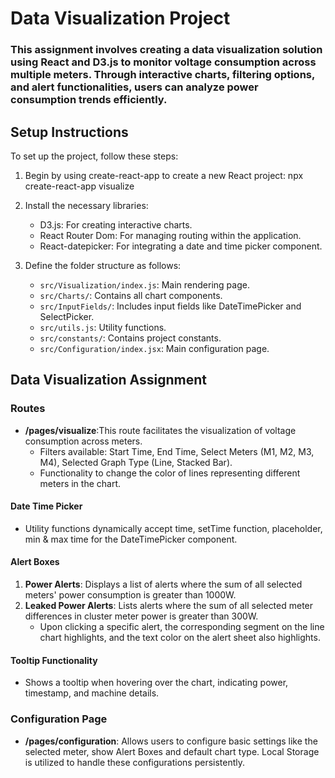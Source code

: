 # Data Visualization Project

### This assignment involves creating a data visualization solution using React and D3.js to monitor voltage consumption across multiple meters. Through interactive charts, filtering options, and alert functionalities, users can analyze power consumption trends efficiently.

## Setup Instructions

To set up the project, follow these steps:

1. Begin by using create-react-app to create a new React project:
   npx create-react-app visualize
2. Install the necessary libraries:

   - D3.js: For creating interactive charts.
   - React Router Dom: For managing routing within the application.
   - React-datepicker: For integrating a date and time picker component.

3. Define the folder structure as follows:
   - `src/Visualization/index.js`: Main rendering page.
   - `src/Charts/`: Contains all chart components.
   - `src/InputFields/`: Includes input fields like DateTimePicker and SelectPicker.
   - `src/utils.js`: Utility functions.
   - `src/constants/`: Contains project constants.
   - `src/Configuration/index.jsx`: Main configuration page.

## Data Visualization Assignment

### Routes

- **/pages/visualize**:This route facilitates the visualization of voltage consumption across meters.
  - Filters available: Start Time, End Time, Select Meters (M1, M2, M3, M4), Selected Graph Type (Line, Stacked Bar).
  - Functionality to change the color of lines representing different meters in the chart.

#### Date Time Picker

- Utility functions dynamically accept time, setTime function, placeholder, min & max time for the DateTimePicker component.

#### Alert Boxes

1. **Power Alerts**: Displays a list of alerts where the sum of all selected meters' power consumption is greater than 1000W.
2. **Leaked Power Alerts**: Lists alerts where the sum of all selected meter differences in cluster meter power is greater than 300W.
   - Upon clicking a specific alert, the corresponding segment on the line chart highlights, and the text color on the alert sheet also highlights.

#### Tooltip Functionality

- Shows a tooltip when hovering over the chart, indicating power, timestamp, and machine details.

### Configuration Page

- **/pages/configuration**: Allows users to configure basic settings like the selected meter, show Alert Boxes and default chart type. Local Storage is utilized to handle these configurations persistently.
